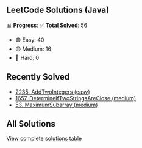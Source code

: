 ## LeetCode Solutions (Java)

📊 **Progress**:
✅ **Total Solved**: 56
- 🟢 Easy: 40
- 🟡 Medium: 16
- 🔴 Hard: 0

## Recently Solved
- [2235. AddTwoIntegers (easy)](src/easy/_2235_AddTwoIntegers.java)
- [1657. DetermineIfTwoStringsAreClose (medium)](src/medium/_1657_DetermineIfTwoStringsAreClose.java)
- [53. MaximumSubarray (medium)](src/medium/_53_MaximumSubarray.java)

## All Solutions
[View complete solutions table](solutions.md)
